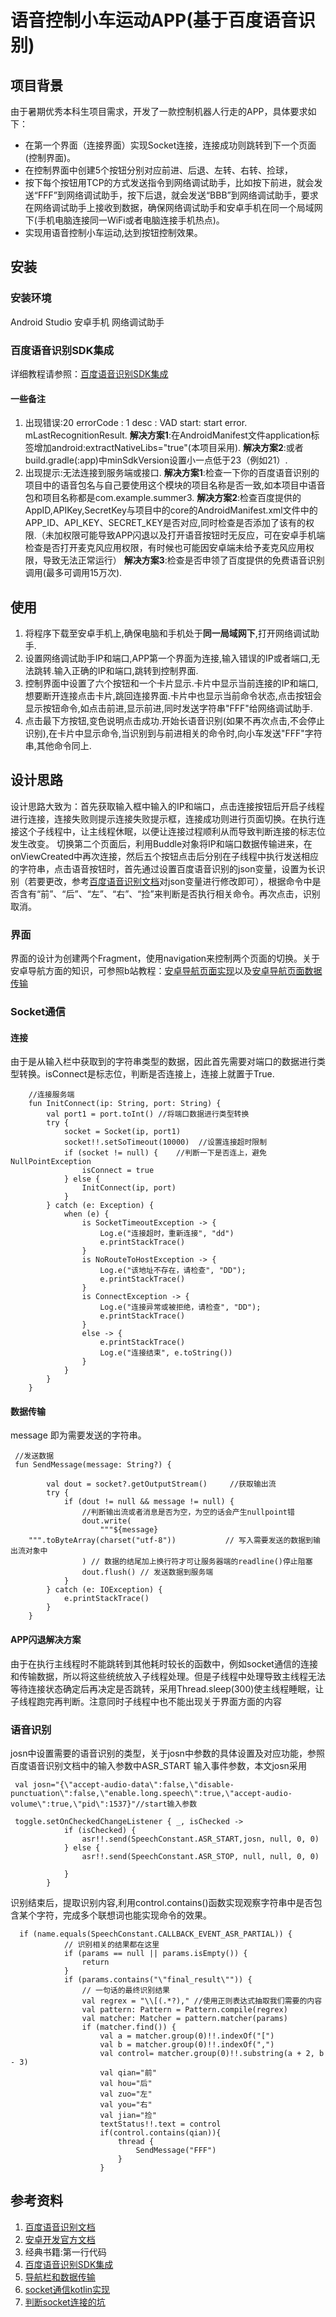 # 语音控制小车运动APP(基于百度语音识别)

## 项目背景

由于暑期优秀本科生项目需求，开发了一款控制机器人行走的APP，具体要求如下：

* 在第一个界面（连接界面）实现Socket连接，连接成功则跳转到下一个页面(控制界面)。
* 在控制界面中创建5个按钮分别对应前进、后退、左转、右转、捡球，
* 按下每个按钮用TCP的方式发送指令到网络调试助手，比如按下前进，就会发送“FFF”到网络调试助手，按下后退，就会发送“BBB”到网络调试助手，要求在网络调试助手上接收到数据，确保网络调试助手和安卓手机在同一个局域网下(手机电脑连接同一WiFi或者电脑连接手机热点)。
* 实现用语音控制小车运动,达到按钮控制效果。

## 安装

### 安装环境

Android Studio
安卓手机
网络调试助手

### 百度语音识别SDK集成

详细教程请参照：[百度语音识别SDK集成](https://blog.csdn.net/qq_38436214/article/details/106636277)

#### 一些备注

1. 出现错误:20 errorCode : 1 desc : VAD start: start error. mLastRecognitionResult.
   **解决方案1**:在AndroidManifest文件application标签增加android:extractNativeLibs="true"(本项目采用).
   **解决方案2**:或者build.gradle(:app)中minSdkVersion设置小一点低于23（例如21）.
2. 出现提示:无法连接到服务端或接口.
   **解决方案1**:检查一下你的百度语音识别的项目中的语音包名与自己要使用这个模块的项目名称是否一致,如本项目中语音包和项目名称都是com.example.summer3.
   **解决方案2**:检查百度提供的AppID,APIKey,SecretKey与项目中的core的AndroidManifest.xml文件中的APP_ID、API_KEY、SECRET_KEY是否对应,同时检查是否添加了该有的权限.（未加权限可能导致APP闪退以及打开语音按钮时无反应，可在安卓手机端检查是否打开麦克风应用权限，有时候也可能因安卓端未给予麦克风应用权限，导致无法正常运行）
   **解决方案3**:检查是否申领了百度提供的免费语音识别调用(最多可调用15万次).

## 使用

1. 将程序下载至安卓手机上,确保电脑和手机处于**同一局域网下**,打开网络调试助手.
2. 设置网络调试助手IP和端口,APP第一个界面为连接,输入错误的IP或者端口,无法跳转.输入正确的IP和端口,跳转到控制界面.
3. 控制界面中设置了六个按钮和一个卡片显示.卡片中显示当前连接的IP和端口,想要断开连接点击卡片,跳回连接界面.卡片中也显示当前命令状态,点击按钮会显示按钮命令,如点击前进,显示前进,同时发送字符串"FFF"给网络调试助手.
4. 点击最下方按钮,变色说明点击成功.开始长语音识别(如果不再次点击,不会停止识别),在卡片中显示命令,当识别到与前进相关的命令时,向小车发送"FFF"字符串,其他命令同上.

## 设计思路

设计思路大致为：首先获取输入框中输入的IP和端口，点击连接按钮后开启子线程进行连接，连接失败则提示连接失败提示框，连接成功则进行页面切换。在执行连接这个子线程中，让主线程休眠，以便让连接过程顺利从而导致判断连接的标志位发生改变。
切换第二个页面后，利用Buddle对象将IP和端口数据传输进来，在onViewCreated中再次连接，然后五个按钮点击后分别在子线程中执行发送相应的字符串，点击语音按钮时，首先通过设置百度语音识别的json变量，设置为长识别（若要更改，参考[百度语音识别文档](https://cloud.baidu.com/doc/SPEECH/s/Pkgt4wwdx)对json变量进行修改即可），根据命令中是否含有“前”、“后”、“左”、“右”、“捡”来判断是否执行相关命令。再次点击，识别取消。

### 界面

界面的设计为创建两个Fragment，使用navigation来控制两个页面的切换。关于安卓导航方面的知识，可参照b站教程：[安卓导航页面实现](https://www.bilibili.com/video/BV1Jx41197am?spm_id_from=333.999.0.0)以及[安卓导航页面数据传输](https://www.bilibili.com/video/BV1vx411Z71z?spm_id_from=333.999.0.0)

### Socket通信

#### 连接

由于是从输入栏中获取到的字符串类型的数据，因此首先需要对端口的数据进行类型转换。isConnect是标志位，判断是否连接上，连接上就置于True.

```
    //连接服务端
    fun InitConnect(ip: String, port: String) {
        val port1 = port.toInt() //将端口数据进行类型转换
        try {
            socket = Socket(ip, port1)
            socket!!.setSoTimeout(10000)  //设置连接超时限制
            if (socket != null) {    //判断一下是否连上，避免NullPointException
                isConnect = true
            } else {
                InitConnect(ip, port)
            }
        } catch (e: Exception) {
            when (e) {
                is SocketTimeoutException -> {
                    Log.e("连接超时，重新连接", "dd")
                    e.printStackTrace()
                }
                is NoRouteToHostException -> {
                    Log.e("该地址不存在，请检查", "DD");
                    e.printStackTrace()
                }
                is ConnectException -> {
                    Log.e("连接异常或被拒绝，请检查", "DD");
                    e.printStackTrace()
                }
                else -> {
                    e.printStackTrace()
                    Log.e("连接结束", e.toString())
                }
            }
        }
    }
```

#### 数据传输

message 即为需要发送的字符串。

```
 //发送数据
 fun SendMessage(message: String?) {

        val dout = socket?.getOutputStream()     //获取输出流
        try {
            if (dout != null && message != null) {
                //判断输出流或者消息是否为空，为空的话会产生nullpoint错
                dout.write(
                    """${message}
    """.toByteArray(charset("utf-8"))           // 写入需要发送的数据到输出流对象中
                ) // 数据的结尾加上换行符才可让服务器端的readline()停止阻塞
                dout.flush() // 发送数据到服务端
            }
        } catch (e: IOException) {
            e.printStackTrace()
        }
    }
```

#### APP闪退解决方案

   由于在执行主线程时不能跳转到其他耗时较长的函数中，例如socket通信的连接和传输数据，所以将这些统统放入子线程处理。但是子线程中处理导致主线程无法等待连接状态确定后再决定是否跳转，采用Thread.sleep(300)使主线程睡眠，让子线程跑完再判断。注意同时子线程中也不能出现关于界面方面的内容

### 语音识别

josn中设置需要的语音识别的类型，关于josn中参数的具体设置及对应功能，参照百度语音识别文档中的输入参数中ASR_START 输入事件参数，本文josn采用

```
 val josn="{\"accept-audio-data\":false,\"disable-punctuation\":false,\"enable.long.speech\":true,\"accept-audio-volume\":true,\"pid\":1537}"//start输入参数

```

```
 toggle.setOnCheckedChangeListener { _, isChecked ->
            if (isChecked) {
                asr!!.send(SpeechConstant.ASR_START,josn, null, 0, 0)
            } else {
                asr!!.send(SpeechConstant.ASR_STOP, null, null, 0, 0)

            }
        }
```

识别结束后，提取识别内容,利用control.contains()函数实现观察字符串中是否包含某个字符，完成多个联想词也能实现命令的效果。

```
  if (name.equals(SpeechConstant.CALLBACK_EVENT_ASR_PARTIAL)) {
            // 识别相关的结果都在这里
            if (params == null || params.isEmpty()) {
                return
            }
            if (params.contains("\"final_result\"")) {
                // 一句话的最终识别结果
                val regrex = "\\[(.*?)," //使用正则表达式抽取我们需要的内容
                val pattern: Pattern = Pattern.compile(regrex)
                val matcher: Matcher = pattern.matcher(params)
                if (matcher.find()) {
                    val a = matcher.group(0)!!.indexOf("[")
                    val b = matcher.group(0)!!.indexOf(",")
                    val control= matcher.group(0)!!.substring(a + 2, b - 3)
                    val qian="前"
                    val hou="后"
                    val zuo="左"
                    val you="右"
                    val jian="捡"
                    textStatus!!.text = control
                    if(control.contains(qian)){
                        thread {
                            SendMessage("FFF")
                        }
                    }
```

## 参考资料

1. [百度语音识别文档](https://cloud.baidu.com/doc/SPEECH/s/Pkgt4wwdx)
2. [安卓开发官方文档](https://developer.android.com/guide?hl=zh-cn)
3. 经典书籍:第一行代码
4. [百度语音识别SDK集成](https://blog.csdn.net/qq_38436214/article/details/106636277)
5. [导航栏和数据传输](https://www.bilibili.com/video/BV1vx411Z71z?spm_id_from=333.999.0.0&vd_source=91dcb1a625786af5363d3b65f306049c)
6. [socket通信kotlin实现](https://zhuanlan.zhihu.com/p/357597364)
7. [判断socket连接的坑](https://d0n9x1n.dev/post/43/)
